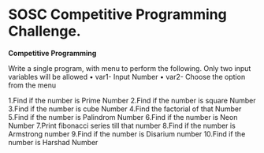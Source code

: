 # SOSC Competitive Programming Challenge.

**Competitive Programming**

Write a single program, with menu to perform the following. Only two input variables will be allowed
• var1- Input Number
• var2- Choose the option from the menu

 1.Find if the number is Prime Number
 2.Find if the number is square Number
 3.Find if the number is cube Number
 4.Find the factorial of that Number
 5.Find if the number is Palindrom Number 
 6.Find if the number is Neon Number
 7.Print fibonacci series till that number
 8.Find if the number is Armstrong number
 9.Find if the number is Disarium number
 10.Find if the number is Harshad Number
